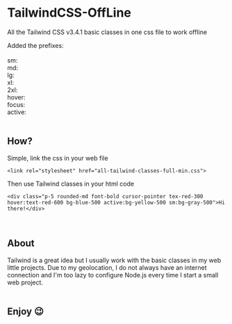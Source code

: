 # TailwindCSS-OffLine
All the Tailwind CSS v3.4.1 basic classes in one css file to work offline
 
Added the prefixes: 
<br /><br />
sm: <br />
md: <br />
lg: <br />
xl: <br />
2xl: <br />
hover: <br />
focus: <br />
active:<br />
<br /> 

## How?
Simple, link the css in your web file

`<link rel="stylesheet" href="all-tailwind-classes-full-min.css">`

Then use Tailwind classes in your html code

`<div class="p-5 rounded-md font-bold cursor-pointer tex-red-300 hover:text-red-600 bg-blue-500 active:bg-yellow-500 sm:bg-gray-500">Hi there!</div>`

<br />

## About
Tailwind is a great idea but I usually work with the basic classes in my web little projects.
Due to my geolocation, I do not always have an internet connection and I'm too lazy to configure Node.js every time I start a small web project.
<br /><br /> 

## Enjoy 😉

<br />

